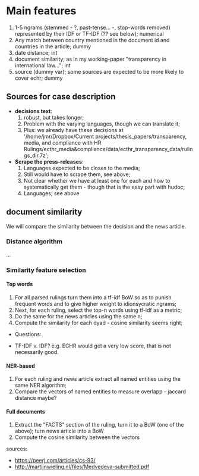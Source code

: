# Main features

  1. 1-5 ngrams (stemmed - ?, past-tense... -, stop-words removed) represented by their IDF or TF-IDF (?? see below); numerical
  2. Any match between country mentioned in the document id and countries in the article; dummy
  3. date distance; int
  4. document similarity; as in my working-paper "transparency in international law..."; int
  6. source (dummy var); some sources are expected to be more likely to cover echr; dummy 

## Sources for case description

  - **decisions text**:
    1. robust, but takes longer;
    2. Problem with the varying languages, though we can translate it;
    3. Plus: we already have these decisions at '/home/jmr/Dropbox/Current projects/thesis_papers/transparency, media, and compliance with HR Rulings/ecthr_media&compliance/data/ecthr_transparency_data/rulings_dir.7z';
  - **Scrape the press-releases**:
    1. Languages expected to be closes to the media;
    2. Still would have to scrape them, see above;
    3. Not clear whether we have at least one for each and how to systematically get them - though that is the easy part with hudoc;
    4. Languages; see above

## document similarity

We will compare the similarity between the decision and the news article.

### Distance algorithm

...

### Similarity feature selection

#### Top words

  1. For all parsed rulings turn them into a tf-idf BoW so as to punish frequent words and to give higher weight to idionsycratic ngrams;
  2. Next, for each ruling, select the  top-n words using tf-idf as a metric;
  3. Do the same for the news articles using the same n;
  4. Compute the similarity for each dyad - cosine similarity seems right;

 * Questions:
 - TF-IDF v. IDF? e.g. ECHR would get  a very low score, that is not necessarily good.


#### NER-based

  1. For each ruling and news article extract all named entities using the same NER algorithm;
  2. Compare the vectors of named entities to measure overlapp - jaccard distance maybe?

#### Full documents

  1. Extract the "FACTS" section of the ruling, turn it to a BoW (one of the above); turn news article into a BoW
  2. Compute the cosine similarity between the vectors


sources:
  - https://peerj.com/articles/cs-93/
  - http://martijnwieling.nl/files/Medvedeva-submitted.pdf
